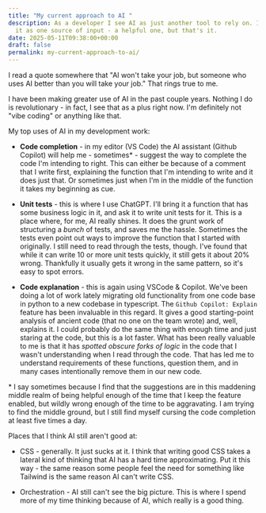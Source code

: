 ```yaml
---
title: "My current approach to AI "
description: As a developer I see AI as just another tool to rely on. I look at
  it as one source of input - a helpful one, but that's it.
date: 2025-05-11T09:38:00+00:00
draft: false
permalink: my-current-approach-to-ai/
---
```

I read a quote somewhere that "AI won't take your job, but someone who uses AI better than you will take your job." That rings true to me.

I have been making greater use of AI in the past couple years. Nothing I do is revolutionary - in fact, I see that as a plus right now. I'm definitely not "vibe coding" or anything like that.

My top uses of AI in my development work:

*   **Code completion** - in my editor (VS Code) the AI assistant (Github Copilot) will help me - sometimes\* - suggest the way to complete the code I'm intending to right. This can either be because of a comment that I write first, explaining the function that I'm intending to write and it does just that. Or sometimes just when I'm in the middle of the function it takes my beginning as cue.
    
*   **Unit tests** - this is where I use ChatGPT. I'll bring it a function that has some business logic in it, and ask it to write unit tests for it. This is a place where, for me, AI really shines. It does the grunt work of structuring a _bunch_ of tests, and saves me the hassle. Sometimes the tests even point out ways to improve the function that I started with originally. I still need to read through the tests, though. I've found that while it can write 10 or more unit tests quickly, it still gets it about 20% wrong. Thankfully it usually gets it wrong in the same pattern, so it's easy to spot errors.
    
*   **Code explanation** - this is again using VSCode & Copilot. We've been doing a lot of work lately migrating old functionality from one code base in python to a new codebase in typescript. The `Github Copilot: Explain` feature has been invaluable in this regard. It gives a good starting-point analysis of ancient code (that no one on the team wrote) and, well, explains it. I could probably do the same thing with enough time and just staring at the code, but this is a lot faster. What has been really valuable to me is that it has _spotted obscure forks of logic_ in the code that I wasn't understanding when I read through the code. That has led me to understand requirements of these functions, question them, and in many cases intentionally remove them in our new code.
    

\* I say sometimes because I find that the suggestions are in this maddening middle realm of being helpful enough of the time that I keep the feature enabled, but wildly wrong enough of the time to be aggravating. I am trying to find the middle ground, but I still find myself cursing the code completion at least five times a day.

Places that I think AI still aren't good at:

*   CSS - generally. It just sucks at it. I think that writing good CSS takes a lateral kind of thinking that AI has a hard time approximating. Put it this way - the same reason some people feel the need for something like Tailwind is the same reason AI can't write CSS.
    
*   Orchestration - AI still can't see the big picture. This is where I spend more of my time thinking because of AI, which really is a good thing.